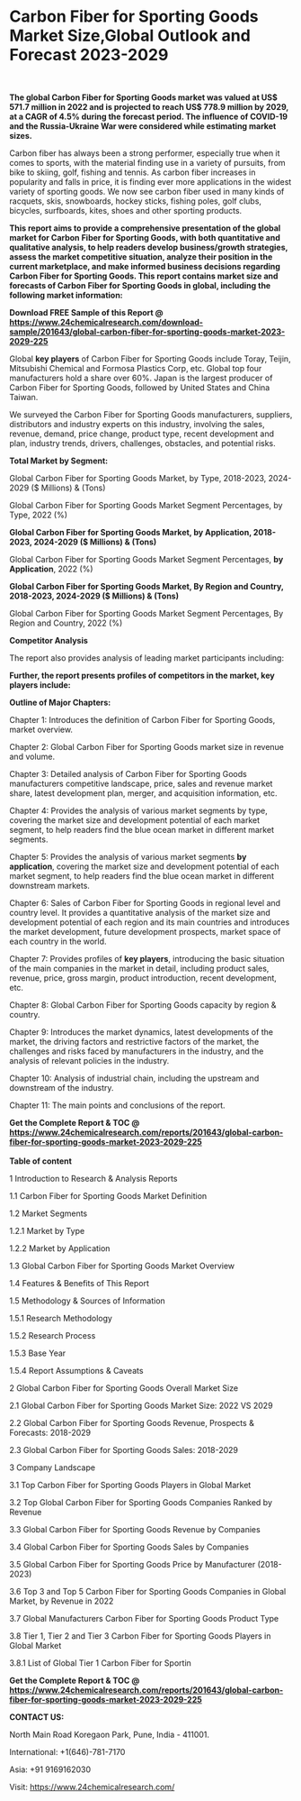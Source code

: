 <h1>Carbon Fiber for Sporting Goods Market Size,Global Outlook and Forecast 2023-2029</h1><br/><p><strong>The global Carbon Fiber for Sporting Goods market was valued at US$ 571.7 million in 2022 and is projected to reach US$ 778.9 million by 2029, at a <strong>CAGR</strong> of 4.5% during the forecast period. The influence of COVID-19 and the Russia-Ukraine War were considered while estimating market sizes.</strong></p><p>Carbon fiber has always been a strong performer, especially true when it comes to sports, with the material finding use in a variety of pursuits, from bike to skiing, golf, fishing and tennis. As carbon fiber increases in popularity and falls in price, it is finding ever more applications in the widest variety of sporting goods. We now see carbon fiber used in many kinds of racquets, skis, snowboards, hockey sticks, fishing poles, golf clubs, bicycles, surfboards, kites, shoes and other sporting products.</p><p><strong>This report aims to provide a comprehensive presentation of the global market for Carbon Fiber for Sporting Goods, with both quantitative and qualitative analysis, to help readers develop business/growth strategies, assess the market competitive situation, analyze their position in the current marketplace, and make informed business decisions regarding Carbon Fiber for Sporting Goods. This report contains market size and forecasts of Carbon Fiber for Sporting Goods in global, including the following market information:</strong></p><div><b>Download FREE Sample of this Report @ <a href="https://www.24chemicalresearch.com/download-sample/201643/global-carbon-fiber-for-sporting-goods-market-2023-2029-225">https://www.24chemicalresearch.com/download-sample/201643/global-carbon-fiber-for-sporting-goods-market-2023-2029-225</a></b></div><p>Global <strong>key players</strong> of Carbon Fiber for Sporting Goods include Toray, Teijin, Mitsubishi Chemical and Formosa Plastics Corp, etc. Global top four manufacturers hold a share over 60%. Japan is the largest producer of Carbon Fiber for Sporting Goods, followed by United States and China Taiwan.</p><p>We surveyed the Carbon Fiber for Sporting Goods manufacturers, suppliers, distributors and industry experts on this industry, involving the sales, revenue, demand, price change, product type, recent development and plan, industry trends, drivers, challenges, obstacles, and potential risks.</p><p><strong>Total Market by Segment:</strong></p><p>Global Carbon Fiber for Sporting Goods Market, by Type, 2018-2023, 2024-2029 ($ Millions) & (Tons)</p><p>Global Carbon Fiber for Sporting Goods Market Segment Percentages, by Type, 2022 (%)</p><p><strong>Global Carbon Fiber for Sporting Goods Market, <strong>by Application</strong>, 2018-2023, 2024-2029 ($ Millions) & (Tons)</strong></p><p>Global Carbon Fiber for Sporting Goods Market Segment Percentages, <strong>by Application</strong>, 2022 (%)</p><p><strong>Global Carbon Fiber for Sporting Goods Market, By Region and Country, 2018-2023, 2024-2029 ($ Millions) & (Tons)</strong></p><p>Global Carbon Fiber for Sporting Goods Market Segment Percentages, By Region and Country, 2022 (%)</p><p><strong>Competitor Analysis</strong></p><p>The report also provides analysis of leading market participants including:</p><p><strong>Further, the report presents profiles of competitors in the market, <strong>key players</strong> include:</strong></p><p><strong>Outline of Major Chapters:</strong></p><p>Chapter 1: Introduces the definition of Carbon Fiber for Sporting Goods, market overview.</p><p>Chapter 2: Global Carbon Fiber for Sporting Goods market size in revenue and volume.</p><p>Chapter 3: Detailed analysis of Carbon Fiber for Sporting Goods manufacturers competitive landscape, price, sales and revenue market share, latest development plan, merger, and acquisition information, etc.</p><p>Chapter 4: Provides the analysis of various market segments by type, covering the market size and development potential of each market segment, to help readers find the blue ocean market in different market segments.</p><p>Chapter 5: Provides the analysis of various market segments <strong>by application</strong>, covering the market size and development potential of each market segment, to help readers find the blue ocean market in different downstream markets.</p><p>Chapter 6: Sales of Carbon Fiber for Sporting Goods in regional level and country level. It provides a quantitative analysis of the market size and development potential of each region and its main countries and introduces the market development, future development prospects, market space of each country in the world.</p><p>Chapter 7: Provides profiles of <strong>key players</strong>, introducing the basic situation of the main companies in the market in detail, including product sales, revenue, price, gross margin, product introduction, recent development, etc.</p><p>Chapter 8: Global Carbon Fiber for Sporting Goods capacity by region & country.</p><p>Chapter 9: Introduces the market dynamics, latest developments of the market, the driving factors and restrictive factors of the market, the challenges and risks faced by manufacturers in the industry, and the analysis of relevant policies in the industry.</p><p>Chapter 10: Analysis of industrial chain, including the upstream and downstream of the industry.</p><p>Chapter 11: The main points and conclusions of the report.</p><div><b>Get the Complete Report & TOC @ <a href="https://www.24chemicalresearch.com/reports/201643/global-carbon-fiber-for-sporting-goods-market-2023-2029-225">https://www.24chemicalresearch.com/reports/201643/global-carbon-fiber-for-sporting-goods-market-2023-2029-225</a></b></div><br><b>Table of content</b><p>1 Introduction to Research & Analysis Reports<br />
 
  1.1 Carbon Fiber for Sporting Goods Market Definition<br />
 
  1.2 Market Segments<br />
 
  1.2.1 Market by Type<br />
 
  1.2.2 Market by Application<br />
 
  1.3 Global Carbon Fiber for Sporting Goods Market Overview<br />
 
  1.4 Features & Benefits of This Report<br />
 
  1.5 Methodology & Sources of Information<br />
 
  1.5.1 Research Methodology<br />
 
  1.5.2 Research Process<br />
 
  1.5.3 Base Year<br />
 
  1.5.4 Report Assumptions & Caveats<br />
 
 2 Global Carbon Fiber for Sporting Goods Overall Market Size<br />
 
  2.1 Global Carbon Fiber for Sporting Goods Market Size: 2022 VS 2029<br />
 
  2.2 Global Carbon Fiber for Sporting Goods Revenue, Prospects & Forecasts: 2018-2029<br />
 
  2.3 Global Carbon Fiber for Sporting Goods Sales: 2018-2029<br />
 
 3 Company Landscape<br />
 
  3.1 Top Carbon Fiber for Sporting Goods Players in Global Market<br />
 
  3.2 Top Global Carbon Fiber for Sporting Goods Companies Ranked by Revenue<br />
 
  3.3 Global Carbon Fiber for Sporting Goods Revenue by Companies<br />
 
  3.4 Global Carbon Fiber for Sporting Goods Sales by Companies<br />
 
  3.5 Global Carbon Fiber for Sporting Goods Price by Manufacturer (2018-2023)<br />
 
  3.6 Top 3 and Top 5 Carbon Fiber for Sporting Goods Companies in Global Market, by Revenue in 2022<br />
 
  3.7 Global Manufacturers Carbon Fiber for Sporting Goods Product Type<br />
 
  3.8 Tier 1, Tier 2 and Tier 3 Carbon Fiber for Sporting Goods Players in Global Market<br />
 
  3.8.1 List of Global Tier 1 Carbon Fiber for Sportin<br><div><b>Get the Complete Report & TOC @ <a href="https://www.24chemicalresearch.com/reports/201643/global-carbon-fiber-for-sporting-goods-market-2023-2029-225">https://www.24chemicalresearch.com/reports/201643/global-carbon-fiber-for-sporting-goods-market-2023-2029-225</a></b></div></p>
 
 <b>CONTACT US:</b><br>
 
 North Main Road Koregaon Park, Pune, India - 411001.<br/>
 
 International: +1(646)-781-7170<br/>
 
 Asia: +91 9169162030<br/>
 
 Visit: <a href="https://www.24chemicalresearch.com/">https://www.24chemicalresearch.com/</a>
 
 <br>